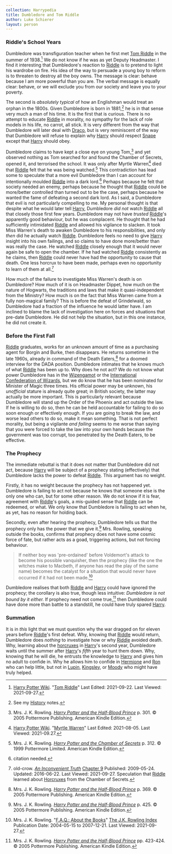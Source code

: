 ```yaml
---
collection: Harrypedia
title: Dumbledore and Tom Riddle
author: Luke Schierer
layout: person
---
```


### Riddle's School Years

Dumbledore was transfiguration teacher when he first met [Tom Riddle][TMR1]
in the summer of 1938.[^20210927-5] We do not know if he was as yet Deputy
Headmaster.  I find it interesting that Dumbledore's reaction to [Riddle][TMR1] is
to pretend to light his wardrobe on fire.  His idea of the way to persuade a
young boy to reform is to threaten to destroy all the boy owns.  The message is
clear: behave because I am more powerful than you are.  The verbal message is
equally clear: behave, or we will exclude you from our society and leave you to
your poverty.

The second is *absolutely typical* of how an Englishman would treat an orphan in
the 1800s.  Given Dumbledore is born in 1881,[^20210927-6] he is in that sense
very much a man of his time.  It is the first that is curious.  There is no
attempt to educate [Riddle][TMR1] in morality, no sympathy for the lack of role
models in his life, no carrot, all stick.  It is very different from the way
that Dumbledore will later deal with [Draco], but is very reminiscent of the
way that Dumbledore will refuse to explain why [Harry] should respect
[Snape] except that [Harry] should obey.

Dumbledore claims to have kept a close eye on young Tom,[^20210927-7] and yet
observed nothing as Tom searched for and found the Chamber of Secrets, opened
it, and terrorised the school.  It was only after Myrtle Warren[^20210927-8]
died that [Riddle][TMR1] felt that he was being watched.[^20210927-9]  This
contradiction has lead some to speculate that a more evil Dumbledore than I can
account for intentionally moulded [Riddle][TMR1] into a dark lord.[^20210927-10]
Perhaps because he felt that society needed an enemy, perhaps because he thought
that [Riddle][TMR1] could be more/better controlled than turned out to be the case,
perhaps because he wanted the fame of defeating a second dark lord.  As I said,
a Dumbledore that evil is not particularly compelling to me.  My personal
thought is that despite what he would later tell [Harry], Dumbledore *did not*
watch [Riddle][TMR1] all that closely those first few years.  Dumbledore may not
have *trusted* [Riddle][TMR1]'s apparently good behaviour, but he was complacent.
He thought that he had sufficiently intimidated [Riddle][TMR1] and allowed his
vigilance to slacken.  It took Miss Warren's death to awaken Dumbledore to his
responsibilities, and only *then* did he actually watch [Riddle][TMR1].  Dumbledore
feels no need to give [Harry] insight into his own failings, and so claims to
have done more/better than was really the case.  He watched [Riddle][TMR1] closely
enough that it would never again be safe to open the chamber.  If he had watched
[Riddle][TMR1] consistently as he claims, then [Riddle][TMR1] could never have had the
opportunity to cause that death.  One less horcrux to have been made, perhaps
even no opportunity to learn of them at all.[^20210927-11]

How much of the failure to investigate Miss Warren's death is on Dumbledore?
How much of it is on Headmaster Dippet, how much on the nature of Hogwarts, the
traditions and laws that make it quasi-independent from the Ministry?  How much
is on the fact that Miss Warren came from a fully non-magical family?  This is
before the defeat of Grindelwald, so Dumbledore had a fraction of the influence
he would latter have.  I am inclined to blame the lack of investigation here on
forces and situations that pre-date Dumbledore.  He did not help the situation,
but in this one instance, he did not create it.

### Before the First Fall

[Riddle][TMR1] graduates, works for an unknown amount of time as a purchasing agent
for Borgin and Burke, then disappears.  He returns sometime in the late 1960s,
already in command of the Death Eaters,[^20210927-12] for a doomed interview for
the DADA position.  Dumbledore intimates that he knows much of what [Riddle][TMR1]
has been up to.  Why does he not act?  We do not know what power Dumbledore has
in the [Wizengamot][Culture] or the [International Confederation of
Wizards][ICW], but we do know that he has been nominated for Minister of Magic
three times.  His official power may be unknown, his *unofficial* stature is
already quite great; in British society, the latter may actually be more
important.  This is particularly relevant because Dumbledore will stand up the
Order of the Phoenix and act outside the law.  If he is willing to do so, then
he can be held accountable for failing to do so soon enough or effectively
enough.  If you are going to break the law, and worse lead others to do so, make
it mean something.  That is not perfect morality, but being a vigilante *and
failing* seems to me worse than saying that you were forced to take the law into
your own hands because the government was too corrupt, too penetrated by the
Death Eaters, to be effective.

### The Prophecy

The immediate rebuttal is that it does not matter that Dumbledore did not act,
because [Harry] will be subject of a prophecy stating (effectively) that
Dumbledore lacks the power to defeat [Riddle][TMR1].  This argument has no weight.

Firstly, it has no weight because the prophecy has not happened yet.  Dumbledore
is failing to act not because he knows that someone else is the only one who
can, but for some other reason.  We do not know if it is fear, agreement with
[Riddle][TMR1]'s goals, a mis-guided sense that [Riddle][TMR1] can be redeemed, or what.
We only know that Dumbledore is failing to act when he, as yet, has no reason
for holding back.

Secondly, even after hearing the prophecy, Dumbledore tells us that the prophecy
only has the power that we give it.[^20210927-13]  Mrs. Rowling, speaking
outside the books, confirms that prophecy does not have some cosmic force of
fate, but rather acts as a goad, triggering actions, but not forcing behaviour.

> If neither boy was 'pre-ordained' before Voldemort's attack to become his
> possible vanquisher, then the prophecy (like the one the witches make to
> Macbeth, if anyone has read the play of the same name) becomes the catalyst
> for a situation that would never have occurred if it had not been
> made.[^20210927-14]

Dumbledore realises that both [Riddle][TMR1] and [Harry] could have ignored the
prophecy; the corollary is also true, though less intuitive: *Dumbledore is not
bound by it either.*  If prophecy need not come true,[^20210927-15] then
Dumbledore could have done more than battle to a standstill, he could have truly
spared [Harry].

### Summation

It is in *this* light that we must question why the war
dragged on for eleven years before [Riddle][TMR1]'s first defeat.  Why, knowing that
[Riddle][TMR1] would return, Dumbledore does *nothing* to investigate how or why
[Riddle][TMR1] avoided death.  Why, learning about the [horcruxes] in [Harry]'s
second year, Dumbledore waits until the summer after [Harry]'s *fifth* year to
hunt them down.  Why, knowing that he will die, he entrusts the knowledge to
[Harry] and gives him no adult to confide in.  Why he allows him to confide in
[Hermione] and [Ron] who can help little, but not in [Lupin], [Kingsley], or
[Moody] who might have truly helped.

[^20210927-14]: Mrs. J. K. Rowling.
    "[F.A.Q.: About the Books](https://www.rowlingindex.org/work/faq1web/)"
    [The J.K. Rowling Index](https://www.rowlingindex.org/)
    Publication Date: 2004-05-15 to 2007-12-21. Last Viewed: 2021-09-27.

[^20210927-15]: Mrs. J. K. Rowling.
    _[Harry Potter and the Half-Blood Prince]_
    pp. 423-424. © 2005 Pottermore Publishing. American Kindle Edition.

[Harry Potter and the Half-Blood Prince]: https://www.goodreads.com/book/show/1.Harry_Potter_and_the_Half_Blood_Prince

[^20210927-13]: Mrs. J. K. Rowling.
    _[Harry Potter and the Half-Blood Prince]_
    p. 425. © 2005 Pottermore Publishing. American Kindle Edition.

[^20210927-12]: Mrs. J. K. Rowling.
    _[Harry Potter and the Half-Blood Prince]_
    p. 369. © 2005 Pottermore Publishing. American Kindle Edition.

[^20210927-11]: old-crow.
    _[An Inconvenient Truth](https://www.fanfiction.net/s/5084287)_
    [Chapter 9](https://www.fanfiction.net/s/5084287/9/An-Inconvenient-Truth)
    Published: 2009-05-24. Updated: 2016-06-22. Last Viewed: 2021-09-27.
    Speculation that [Riddle][TMR1] learned about [Horcruxes] from the Chamber of
    Secrets.

[^20210927-10]: citation needed.

[^20210927-9]: Mrs. J. K. Rowling.
    _[Harry Potter and the Chamber of Secrets]_
    p. 312. © 1999 Pottermore Limited. American Kindle Edition.

[Harry Potter and the Chamber of Secrets]: https://www.goodreads.com/book/show/15881.Harry_Potter_and_the_Chamber_of_Secrets

[^20210927-8]: [Harry Potter Wiki](https://harrypotter.fandom.com).
    "[Myrtle Warren](https://harrypotter.fandom.com/wiki/Myrtle_Warren)"
    Last Edited: 2021-08-05. Last Viewed: 2021-09.27.

[^20210927-7]: Mrs. J. K. Rowling.
    _[Harry Potter and the Half-Blood Prince]_
    p. 301. © 2005 Pottermore Publishing. American Kindle Edition.

[^20210927-5]: [Harry Potter Wiki](https://harrypotter.fandom.com).
    "[Tom Riddle](https://harrypotter.fandom.com/wiki/Tom_Riddle)"
    Last Edited: 2021-09-22. Last Viewed: 2021-09-27.

[^20210927-6]: See my [History] notes.

[Culture]: <../../../../culture>

[ICW]: <../../../../culture>

[History]: <../../../../history>

[horcruxes]: <../../../../magic/dark/horcruxes/>

[Horcruxes]: <../../../../magic/dark/horcruxes/>

[Lupin]: <../../../lupin/remus_john>

[Kingsley]: <../../../shacklebolt/kingsley/>

[Moody]: <../../../people/moody/>

[TMR1]: <../../../riddle/tom_marvolo>

[Harry]: <../../../potter/harry_james>

[Hermione]: <../../../granger/hermione_jean>

[Ron]: <../../../weasley/ronald_bilius>

[Bill]: <../../../weasley/william_arthur>

[Draco]: <../../../malfoy/draco_lucius/>

[Snape]: <../../../snape/severus/>
